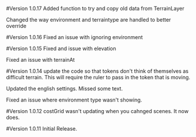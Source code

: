 #Version 1.0.17
Added function to try and copy old data from TerrainLayer

Changed the way environment and terraintype are handled to better override

#Version 1.0.16
Fixed an issue with ignoring environment

#Version 1.0.15
Fixed and issue with elevation

Fixed an issue with terrainAt

#Version 1.0.14
update the code so that tokens don't think of themselves as difficult terrain.  This will require the ruler to pass in the token that is moving.

Updated the english settings.  Missed some text.

Fixed an issue where environment type wasn't showing.

#Version 1.0.12
costGrid wasn't updating when you cahnged scenes.  It now does.

#Version 1.0.11
Initial Release.